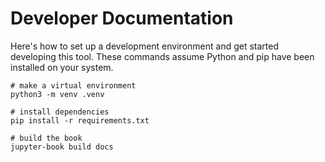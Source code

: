# Developer Documentation

Here's how to set up a development environment and get started developing this tool. These commands assume Python and pip have been installed on your system.

```{code-cell}
# make a virtual environment
python3 -m venv .venv

# install dependencies
pip install -r requirements.txt

# build the book
jupyter-book build docs
```